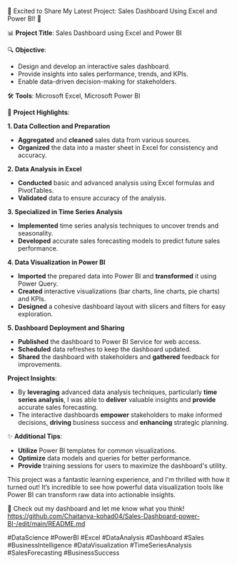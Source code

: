 

🌟 Excited to Share My Latest Project: Sales Dashboard Using Excel and Power BI! 🌟

📊 **Project Title**: Sales Dashboard using Excel and Power BI

🔍 **Objective**:
- Design and develop an interactive sales dashboard.
- Provide insights into sales performance, trends, and KPIs.
- Enable data-driven decision-making for stakeholders.

🛠️ **Tools**: Microsoft Excel, Microsoft Power BI

📌 **Project Highlights**:

**1. Data Collection and Preparation**
- **Aggregated** and **cleaned** sales data from various sources.
- **Organized** the data into a master sheet in Excel for consistency and accuracy.

**2. Data Analysis in Excel**
- **Conducted** basic and advanced analysis using Excel formulas and PivotTables.
- **Validated** data to ensure accuracy of the analysis.

**3. Specialized in Time Series Analysis**
- **Implemented** time series analysis techniques to uncover trends and seasonality.
- **Developed** accurate sales forecasting models to predict future sales performance.

**4. Data Visualization in Power BI**
- **Imported** the prepared data into Power BI and **transformed** it using Power Query.
- **Created** interactive visualizations (bar charts, line charts, pie charts) and KPIs.
- **Designed** a cohesive dashboard layout with slicers and filters for easy exploration.

**5. Dashboard Deployment and Sharing**
- **Published** the dashboard to Power BI Service for web access.
- **Scheduled** data refreshes to keep the dashboard updated.
- **Shared** the dashboard with stakeholders and **gathered** feedback for improvements.

**Project Insights**:
- By **leveraging** advanced data analysis techniques, particularly **time series analysis**, I was able to **deliver** valuable insights and **provide** accurate sales forecasting.
- The interactive dashboards **empower** stakeholders to make informed decisions, **driving** business success and **enhancing** strategic planning.

✨ **Additional Tips**:
- **Utilize** Power BI templates for common visualizations.
- **Optimize** data models and queries for better performance.
- **Provide** training sessions for users to maximize the dashboard's utility.

This project was a fantastic learning experience, and I'm thrilled with how it turned out! It’s incredible to see how powerful data visualization tools like Power BI can transform raw data into actionable insights.

🔗 Check out my dashboard and let me know what you think!
https://github.com/Chaitanya-kohad04/Sales-Dashboard-power-BI-/edit/main/README.md

#DataScience #PowerBI #Excel #DataAnalysis #Dashboard #Sales #BusinessIntelligence #DataVisualization #TimeSeriesAnalysis #SalesForecasting #BusinessSuccess
